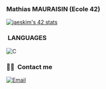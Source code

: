 ### Mathias MAURAISIN (Ecole 42)

[![jaeskim's 42 stats](https://badge42.herokuapp.com/api/stats/mamaurai)](https://github.com/JaeSeoKim/badge42)

### &nbsp;LANGUAGES
![C](https://img.shields.io/badge/C-00599C?style=for-the-badge&logo=c&logoColor=white)

### 🤝🏻 &nbsp;Contact me
<a href="mathias.mrsn@gmail.com"><img alt="Email" src="https://img.shields.io/badge/mathias.mrsn@gmail.com-00599C?style=for-the-badge&logo=microsoft-outlook&logoColor=white"></a>

